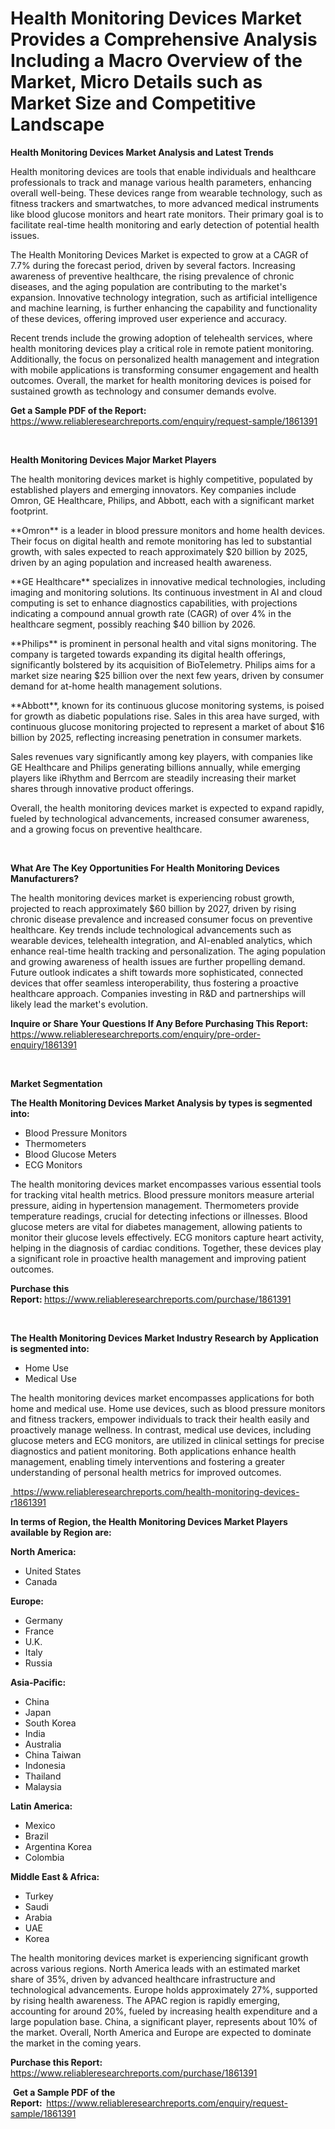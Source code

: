 <p><h1>Health Monitoring Devices Market Provides a Comprehensive Analysis Including a Macro Overview of the Market, Micro Details such as Market Size and Competitive Landscape</h1></p><p><strong>Health Monitoring Devices Market Analysis and Latest Trends</strong></p>
<p><p>Health monitoring devices are tools that enable individuals and healthcare professionals to track and manage various health parameters, enhancing overall well-being. These devices range from wearable technology, such as fitness trackers and smartwatches, to more advanced medical instruments like blood glucose monitors and heart rate monitors. Their primary goal is to facilitate real-time health monitoring and early detection of potential health issues.</p><p>The Health Monitoring Devices Market is expected to grow at a CAGR of 7.7% during the forecast period, driven by several factors. Increasing awareness of preventive healthcare, the rising prevalence of chronic diseases, and the aging population are contributing to the market's expansion. Innovative technology integration, such as artificial intelligence and machine learning, is further enhancing the capability and functionality of these devices, offering improved user experience and accuracy.</p><p>Recent trends include the growing adoption of telehealth services, where health monitoring devices play a critical role in remote patient monitoring. Additionally, the focus on personalized health management and integration with mobile applications is transforming consumer engagement and health outcomes. Overall, the market for health monitoring devices is poised for sustained growth as technology and consumer demands evolve.</p></p>
<p><strong>Get a Sample PDF of the Report:&nbsp;</strong> <a href="https://www.reliableresearchreports.com/enquiry/request-sample/1861391?utm_campaign=3582&utm_medium=2&utm_source=Github&utm_content=ia&utm_term=13042025&utm_id=health-monitoring-devices">https://www.reliableresearchreports.com/enquiry/request-sample/1861391</a></p>
<p>&nbsp;</p>
<p><strong>Health Monitoring Devices Major Market Players</strong></p>
<p><p>The health monitoring devices market is highly competitive, populated by established players and emerging innovators. Key companies include Omron, GE Healthcare, Philips, and Abbott, each with a significant market footprint.</p><p>**Omron** is a leader in blood pressure monitors and home health devices. Their focus on digital health and remote monitoring has led to substantial growth, with sales expected to reach approximately $20 billion by 2025, driven by an aging population and increased health awareness.</p><p>**GE Healthcare** specializes in innovative medical technologies, including imaging and monitoring solutions. Its continuous investment in AI and cloud computing is set to enhance diagnostics capabilities, with projections indicating a compound annual growth rate (CAGR) of over 4% in the healthcare segment, possibly reaching $40 billion by 2026.</p><p>**Philips** is prominent in personal health and vital signs monitoring. The company is targeted towards expanding its digital health offerings, significantly bolstered by its acquisition of BioTelemetry. Philips aims for a market size nearing $25 billion over the next few years, driven by consumer demand for at-home health management solutions.</p><p>**Abbott**, known for its continuous glucose monitoring systems, is poised for growth as diabetic populations rise. Sales in this area have surged, with continuous glucose monitoring projected to represent a market of about $16 billion by 2025, reflecting increasing penetration in consumer markets.</p><p>Sales revenues vary significantly among key players, with companies like GE Healthcare and Philips generating billions annually, while emerging players like iRhythm and Berrcom are steadily increasing their market shares through innovative product offerings.</p><p>Overall, the health monitoring devices market is expected to expand rapidly, fueled by technological advancements, increased consumer awareness, and a growing focus on preventive healthcare.</p></p>
<p>&nbsp;</p>
<p><strong>What Are The Key Opportunities For Health Monitoring Devices Manufacturers?</strong></p>
<p><p>The health monitoring devices market is experiencing robust growth, projected to reach approximately $60 billion by 2027, driven by rising chronic disease prevalence and increased consumer focus on preventive healthcare. Key trends include technological advancements such as wearable devices, telehealth integration, and AI-enabled analytics, which enhance real-time health tracking and personalization. The aging population and growing awareness of health issues are further propelling demand. Future outlook indicates a shift towards more sophisticated, connected devices that offer seamless interoperability, thus fostering a proactive healthcare approach. Companies investing in R&D and partnerships will likely lead the market's evolution.</p></p>
<p><strong>Inquire or Share Your Questions If Any Before Purchasing This Report:</strong> <a href="https://www.reliableresearchreports.com/enquiry/pre-order-enquiry/1861391?utm_campaign=3582&utm_medium=2&utm_source=Github&utm_content=ia&utm_term=13042025&utm_id=health-monitoring-devices">https://www.reliableresearchreports.com/enquiry/pre-order-enquiry/1861391</a></p>
<p>&nbsp;</p>
<p><strong>Market Segmentation</strong></p>
<p><strong>The Health Monitoring Devices Market Analysis by types is segmented into:</strong></p>
<p><ul><li>Blood Pressure Monitors</li><li>Thermometers</li><li>Blood Glucose Meters</li><li>ECG Monitors</li></ul></p>
<p><p>The health monitoring devices market encompasses various essential tools for tracking vital health metrics. Blood pressure monitors measure arterial pressure, aiding in hypertension management. Thermometers provide temperature readings, crucial for detecting infections or illnesses. Blood glucose meters are vital for diabetes management, allowing patients to monitor their glucose levels effectively. ECG monitors capture heart activity, helping in the diagnosis of cardiac conditions. Together, these devices play a significant role in proactive health management and improving patient outcomes.</p></p>
<p><strong>Purchase this Report:&nbsp;</strong><a href="https://www.reliableresearchreports.com/purchase/1861391?utm_campaign=3582&utm_medium=2&utm_source=Github&utm_content=ia&utm_term=13042025&utm_id=health-monitoring-devices">https://www.reliableresearchreports.com/purchase/1861391</a></p>
<p>&nbsp;</p>
<p><strong>The Health Monitoring Devices Market Industry Research by Application is segmented into:</strong></p>
<p><ul><li>Home Use</li><li>Medical Use</li></ul></p>
<p><p>The health monitoring devices market encompasses applications for both home and medical use. Home use devices, such as blood pressure monitors and fitness trackers, empower individuals to track their health easily and proactively manage wellness. In contrast, medical use devices, including glucose meters and ECG monitors, are utilized in clinical settings for precise diagnostics and patient monitoring. Both applications enhance health management, enabling timely interventions and fostering a greater understanding of personal health metrics for improved outcomes.</p></p>
<p><a href="https://www.reliableresearchreports.com/health-monitoring-devices-r1861391?utm_campaign=3582&utm_medium=2&utm_source=Github&utm_content=ia&utm_term=13042025&utm_id=health-monitoring-devices">&nbsp;https://www.reliableresearchreports.com/health-monitoring-devices-r1861391</a></p>
<p><strong>In terms of Region, the Health Monitoring Devices Market Players available by Region are:</strong></p>
<p>
    <p> <strong> North America: </strong>
        <ul>
            <li>United States</li>
            <li>Canada</li>
        </ul>
        </p> 
    <p> <strong> Europe: </strong>
        <ul>
            <li>Germany</li>
            <li>France</li>
            <li>U.K.</li>
            <li>Italy</li>
            <li>Russia</li>
        </ul>
        </p> 
    <p> <strong> Asia-Pacific: </strong>
        <ul>
            <li>China</li>
            <li>Japan</li>
            <li>South Korea</li>
            <li>India</li>
            <li>Australia</li>
            <li>China Taiwan</li>
            <li>Indonesia</li>
            <li>Thailand</li>
            <li>Malaysia</li>
        </ul>
        </p> 
    <p> <strong> Latin America: </strong>
        <ul>
            <li>Mexico</li>
            <li>Brazil</li>
            <li>Argentina Korea</li>
            <li>Colombia</li>
        </ul>
        </p> 
    <p> <strong> Middle East & Africa: </strong>
        <ul>
            <li>Turkey</li>
            <li>Saudi</li>
            <li>Arabia</li>
            <li>UAE</li>
            <li>Korea</li>
        </ul>
    </p>
    </p>
<p><p>The health monitoring devices market is experiencing significant growth across various regions. North America leads with an estimated market share of 35%, driven by advanced healthcare infrastructure and technological advancements. Europe holds approximately 27%, supported by rising health awareness. The APAC region is rapidly emerging, accounting for around 20%, fueled by increasing health expenditure and a large population base. China, a significant player, represents about 10% of the market. Overall, North America and Europe are expected to dominate the market in the coming years.</p></p>
<p><strong>Purchase this Report: </strong><a href="https://www.reliableresearchreports.com/purchase/1861391?utm_campaign=3582&utm_medium=2&utm_source=Github&utm_content=ia&utm_term=13042025&utm_id=health-monitoring-devices">https://www.reliableresearchreports.com/purchase/1861391</a></p>
<p>&nbsp;<strong>Get a Sample PDF of the Report:&nbsp;&nbsp;</strong><a href="https://www.reliableresearchreports.com/enquiry/request-sample/1861391?utm_campaign=3582&utm_medium=2&utm_source=Github&utm_content=ia&utm_term=13042025&utm_id=health-monitoring-devices">https://www.reliableresearchreports.com/enquiry/request-sample/1861391</a></p>
<p><strong></strong></p>
<p><p></p><p></p><p></p></p>